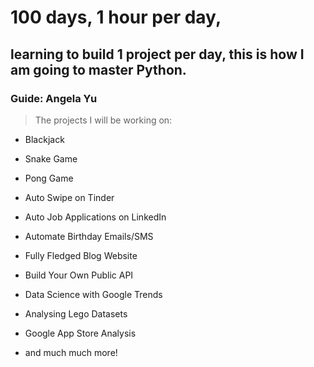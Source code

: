 # 100 days, 1 hour per day,


## learning to build 1 project per day, this is how I am going to master Python.


### Guide: Angela Yu


> The projects I will be working on:


* Blackjack


* Snake Game


* Pong Game


* Auto Swipe on Tinder


* Auto Job Applications on LinkedIn


* Automate Birthday Emails/SMS


* Fully Fledged Blog Website


* Build Your Own Public API


* Data Science with Google Trends


* Analysing Lego Datasets


* Google App Store Analysis


* and much much more!
